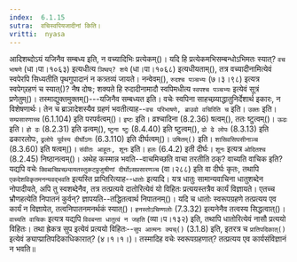 ```yaml
---
index:  6.1.15
sutra:  वचिस्वपियजादीनां किति।
vritti:  nyasa
---
```


आदिशब्दोऽयं यजिनैव सम्बध्य इति, न वच्यादिभिः प्रत्येकम्()। यदि हि प्रत्येकमभिसम्बन्धोऽभिमतः स्यात्? `वच भाषणे` (धा।पा।१०६३) इत्यधीत्य `ञिष्वप्? शये` (धा।पा।१०६८) इत्यधीयताम्(), तत्र वच्यादीनामित्येवं स्वपेरपि सिध्यतीति पृथगुपादानं न कत्र्तव्यं जायते। नन्वेवम्(), `रुदश्च पञ्चभ्यः` (७।३।९८) इत्यत्र स्वपेग्र्रहणं च स्यात्()? नैष दोषः; शक्यते हि रुदादीनामादौ स्वपिमधीत्य `स्वपश्च पञ्चभ्यः` इत्येवं सूत्रं प्रणेतुम्()। तस्माद्युक्तमुक्तम्()---यजिनैव सम्बध्यत इति। वचेः स्वपिना साहचय्र्याद्धातुनिर्देशार्थ इकारः, न विशेषणार्थः। तेन च ब्राञादेशस्यैव ग्रहणं भवतीत्याह--`वच परिभाषणे, ब्राउवो वचिरिति च` इति। `उक्तः` इति। `सम्प्रसारणाच्च` (6.1.104) इति परपर्वत्वम्()। `इष्टः` इति। व्रश्चादिना (8.2.36) षत्वम्(), ततः ष्टुत्वम्()। `ऊढः` इति। `हो ढः` (8.2.31) इति ढत्वम्(), `ष्टुना ष्टुः` (8.4.40) इति ष्टुत्वम्(), `ढो ढे लोपः` (8.3.13) इति ढकारलोपः, `ढ्रलोपे पूर्वस्य दीर्घोऽणः` (6.3.110) इति दीर्घत्वम्()। `उषितम्()` इति। `शासिवसिघसीनाञ्च` (8.3.60) इति षत्वम्()। `संवीतः आहूतः, शूनः` इति। `हलः` (6.4.2) इती दीर्घः। `शूनः` इत्यत्र `ओदितश्च` (8.2.45) निष्ठानत्वम्()। 
अथेह कस्मान्न भवति--वाचमिच्छति वाचा तरतीति ठक्? वाच्यति वाचिक इति? यद्यपि वचेः `क्विब्वचिप्रच्छ्यायतस्तुकटप्रुजुश्रीणां दीर्घोऽसप्रसारणञ्च` (वा।२८८) इति वा दीर्घः कृतः, तथापि `एकदेशविकृतमनन्यवद्भवति` इत्यस्ति प्राप्तिरित्याह--`धातोः` इत्यादि। यत्र धातुः सामान्यवाचिना धातुशब्देन नोपादीयते, अपि तु स्वशब्देनैव, तत्र तत्प्रत्यये दातोरित्येवं यो विहितः प्रत्ययस्तत्रैव कार्यं विज्ञायते। एतच्च भ्रौणहत्येति निपातनं कुर्वन्? ज्ञापयति--तद्धितत्वार्थ निपातनम्()। यदि च धातोः स्वरूपग्रहणे तत्प्रत्यय एव कार्यं न विज्ञायेत, तत्वनिपातनमनर्थकं स्यात्()। `हनस्तोऽचिण्णलोः` (7.3.32) इत्यनेनैव तत्वस्य सिद्धत्वात्()। `वाच्यति वाचिकः` इत्यत्र यद्यपि `विवबन्ता धातुत्वं न जहति` (व्या।प।१३२) इति, तथापि धातोरित्येवं नासौ प्रत्ययो विहितः। तथा ह्रेकत्र सुप इत्येवं प्रत्ययो विहितः--`सुप आत्मनः क्यच्()` (3.1.8) इति, इतरत्र च `प्रातिपदिकात्()` इत्येवं ङ्याप्प्रातिपदिकाधिकारात्? (४।१।१।)। तस्मादिह वचेः स्वरूपग्रहणात्? तत्प्रत्यय एव कार्यसंविज्ञानं न भवति॥
